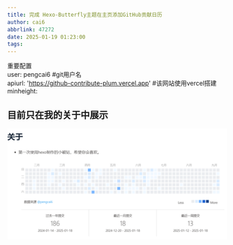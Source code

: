 ```yaml
---
title: 完成 Hexo-Butterfly主题在主页添加GitHub贡献日历
author: cai6
abbrlink: 47272
date: 2025-01-19 01:23:00
tags:
---
```

重要配置  
 user: pengcai6 #git用户名  
  apiurl: 'https://github-contribute-plum.vercel.app'   #该网站使用vercel搭建   
  minheight:  
  
## 目前只在我的关于中展示

![具体可以前往关于观看](完成-Hexo-Butterfly主题在主页添加GitHub贡献日历/pasted-7.png)